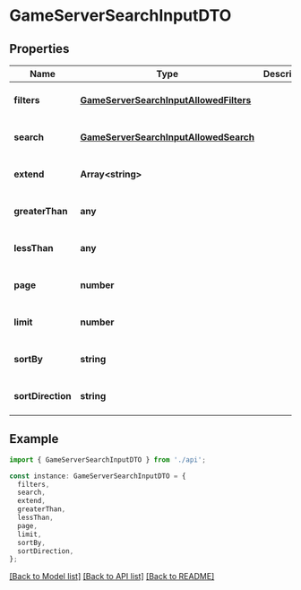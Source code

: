 # GameServerSearchInputDTO

## Properties

| Name              | Type                                                                              | Description | Notes                             |
| ----------------- | --------------------------------------------------------------------------------- | ----------- | --------------------------------- |
| **filters**       | [**GameServerSearchInputAllowedFilters**](GameServerSearchInputAllowedFilters.md) |             | [optional] [default to undefined] |
| **search**        | [**GameServerSearchInputAllowedSearch**](GameServerSearchInputAllowedSearch.md)   |             | [optional] [default to undefined] |
| **extend**        | **Array&lt;string&gt;**                                                           |             | [optional] [default to undefined] |
| **greaterThan**   | **any**                                                                           |             | [optional] [default to undefined] |
| **lessThan**      | **any**                                                                           |             | [optional] [default to undefined] |
| **page**          | **number**                                                                        |             | [optional] [default to undefined] |
| **limit**         | **number**                                                                        |             | [optional] [default to undefined] |
| **sortBy**        | **string**                                                                        |             | [optional] [default to undefined] |
| **sortDirection** | **string**                                                                        |             | [optional] [default to undefined] |

## Example

```typescript
import { GameServerSearchInputDTO } from './api';

const instance: GameServerSearchInputDTO = {
  filters,
  search,
  extend,
  greaterThan,
  lessThan,
  page,
  limit,
  sortBy,
  sortDirection,
};
```

[[Back to Model list]](../README.md#documentation-for-models) [[Back to API list]](../README.md#documentation-for-api-endpoints) [[Back to README]](../README.md)

